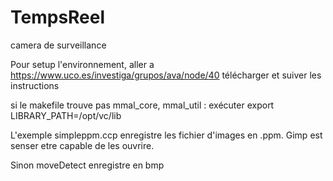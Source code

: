 # TempsReel
camera de surveillance

Pour setup l'environnement, aller a https://www.uco.es/investiga/grupos/ava/node/40
télécharger et suiver les instructions

si le makefile trouve pas mmal_core, mmal_util : exécuter export LIBRARY_PATH=/opt/vc/lib

L'exemple simpleppm.ccp enregistre les fichier d'images en .ppm. Gimp est senser etre capable de les ouvrire.

Sinon moveDetect enregistre en bmp